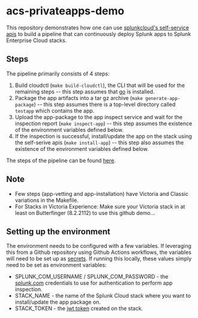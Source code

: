 # acs-privateapps-demo

This repository demonstrates how one can use [splunkcloud's self-service apis](https://www.splunk.com/en_us/blog/platform/splunk-cloud-self-service-announcing-the-new-admin-config-service-api.html) to build a pipeline that can continuously deploy Splunk apps to Splunk Enterprise Cloud stacks.

## Steps
The pipeline primarily consists of 4 steps:
1. Build cloudctl (`make build-cloudctl`), the CLI that will be used for the remaining steps -- this step assumes that [go](https://golang.org) is installed.
1. Package the app artifacts into a tar gz archive (`make generate-app-package`) -- this step assumes there is a top-level directory called `testapp` which contains the app.
1. Upload the app-package to the app inspect service and wait for the inspection report (`make inspect-app`) -- this step assumes the existence of the environment variables defined below.
1. If the inspection is successful, install/update the app on the stack using the self-serive apis (`make install-app`) -- this step also assumes the existence of the environment variables defined below.

The steps of the pipeline can be found [here](https://github.com/splunk/acs-privateapps-demo/blob/main/.github/workflows/main.yml).

## Note
* Few steps (app-vetting and app-installation) have Victoria and Classic variations in the Makefile.
* For Stacks in Victoria Experience: Make sure your Victoria stack in at least on Butterfinger (8.2.2112) to use this github demo...

## Setting up the environment
The environment needs to be configured with a few variables. If leveraging this from a Github repository using Github Actions workflows, the variables will need to be set up as [secrets](https://docs.github.com/en/actions/security-guides/encrypted-secrets). If running this locally, these values simply need to be set as environment variables:
* SPLUNK_COM_USERNAME / SPLUNK_COM_PASSWORD - the [splunk.com](https://login.splunk.com/) credentials to use for authentication to perform app inspection.
* STACK_NAME - the name of the Splunk Cloud stack where you want to install/update the app package on.
* STACK_TOKEN - the [jwt token](https://docs.splunk.com/Documentation/Splunk/latest/Security/Setupauthenticationwithtokens) created on the stack.
